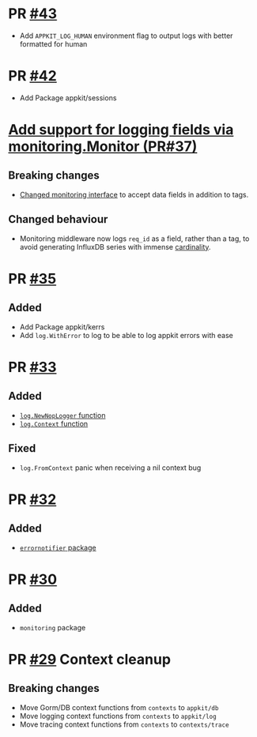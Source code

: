 # PR [#43](https://github.com/theplant/appkit-private/pull/43)

* Add `APPKIT_LOG_HUMAN` environment flag to output logs with better formatted for human


# PR [#42](https://github.com/theplant/appkit-private/pull/42)

* Add Package appkit/sessions

# [Add support for logging fields via monitoring.Monitor (PR#37)](https://github.com/theplant/appkit-private/pull/37)

## Breaking changes

* [Changed monitoring interface](https://github.com/theplant/appkit-private/pull/37/commits/5dde9fa2bc77527f9760feecdda762864fa0572c#diff-2b8f43b8889cf5d451e1b7e74a89ae74L62) to accept data fields in addition to tags.

## Changed behaviour

* Monitoring middleware now logs `req_id` as a field, rather than a
tag, to avoid generating InfluxDB series with immense
[cardinality](https://docs.influxdata.com/influxdb/v1.2/concepts/glossary/#series-cardinality).

# PR [#35](https://github.com/theplant/appkit-private/pull/35)

## Added

* Add Package appkit/kerrs
* Add `log.WithError` to log to be able to log appkit errors with ease

# PR [#33](https://github.com/theplant/appkit-private/pull/33)

## Added

* [`log.NewNopLogger` function](https://github.com/theplant/appkit/blob/08b478e/log/log.go#L74-L78)
* [`log.Context` function](https://github.com/theplant/appkit/blob/08b478e/log/context.go#L29-L32)

## Fixed

* `log.FromContext` panic when receiving a nil context bug

# PR [#32](https://github.com/theplant/appkit-private/pull/32)

## Added

* [`errornotifier` package](errornotifier/README.md)

# PR [#30](https://github.com/theplant/appkit-private/pull/30)

## Added

* `monitoring` package


# PR [#29](https://github.com/theplant/appkit-private/pull/29) Context cleanup

## Breaking changes

* Move Gorm/DB context functions from `contexts` to `appkit/db`
* Move logging context functions from `contexts` to `appkit/log`
* Move tracing context functions from `contexts` to `contexts/trace`

